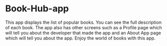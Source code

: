 # Book-Hub-app
This app displays the list of popular books. You can see the full description of each book.  The app also has other screens such as a Profile page which will tell you about the developer that made the app and an About App page which will tell you about the app. Enjoy the world of books with this app.
